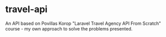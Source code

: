 # travel-api
 An API based on Povillas Korop "Laravel Travel Agency API From Scratch" course - my own approach to solve the problems presented.
